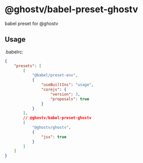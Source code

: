 # @ghostv/babel-preset-ghostv

babel preset for @ghostv

## Usage

.babelrc:

```json
{
    "presets": [
        [
            "@babel/preset-env",
            {
                "useBuiltIns": "usage",
                "corejs": {
                    "version": 3,
                    "proposals": true
                }
            }
        ],
        // @ghostv/babel-preset-ghostv
        [
            "@ghostv/ghostv",
            {
                "jsx": true
            }
        ]
    ]
}
```
